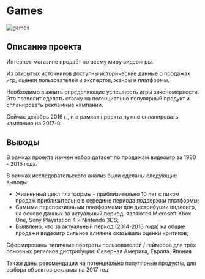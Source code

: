# Games

![games](https://user-images.githubusercontent.com/121228383/212055108-0df0afac-e453-4f43-80eb-7345c1db44ff.jpg)

## Описание проекта

Интернет-магазине продаёт по всему миру видеоигры.

Из открытых источников доступны исторические данные о продажах игр, оценки пользователей и экспертов, жанры и платформы.

Необходимо выявить определяющие успешность игры закономерности. Это позволит сделать ставку на потенциально популярный продукт и спланировать рекламные кампании.

Сейчас декабрь 2016 г., и в рамках проекта нужно спланировать кампанию на 2017-й.

## Выводы

В рамках проекта изучен набор датасет по продажам видеоигр за 1980 - 2016 года.

В рамках исследовательского анализ были сделаны следующие выводы:

- Жизненный цикл платформы - приблизительно 10 лет с пиком продаж приблизительно в середине периода поддержки платформы;
- Самыми перспективными платформами для дистрибуции видеоигр, на основе данных за актуальный период, являются Microsoft Xbox One, Sony Playstation 4 и Nintendo 3DS;
- Выявлено, что за актуальный период (2014-2016 года) на общие продажи видеоигр сильное влияние оказывали оценки критиков;

Сформированы типичные портреты пользователей / геймеров для трёх основных регионов дистрибуции: Северная Америка, Европа, Япония

Также даны рекомендации на потенциально популярные продукты, для выбора объектов рекламы на 2017 год
